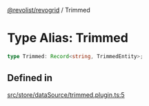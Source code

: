 [@revolist/revogrid](README.md) / Trimmed

# Type Alias: Trimmed

```ts
type Trimmed: Record<string, TrimmedEntity>;
```

## Defined in

[src/store/dataSource/trimmed.plugin.ts:5](https://github.com/revolist/revogrid/blob/6957d67da887b25ac544cadb80669dc782e7d7d6/src/store/dataSource/trimmed.plugin.ts#L5)

